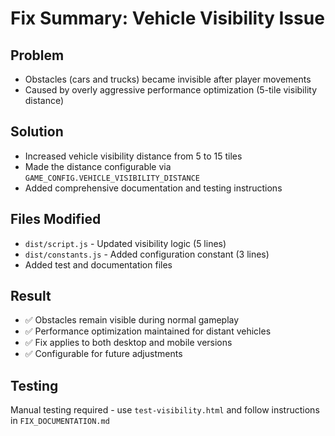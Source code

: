 # Fix Summary: Vehicle Visibility Issue

## Problem
- Obstacles (cars and trucks) became invisible after player movements
- Caused by overly aggressive performance optimization (5-tile visibility distance)

## Solution  
- Increased vehicle visibility distance from 5 to 15 tiles
- Made the distance configurable via `GAME_CONFIG.VEHICLE_VISIBILITY_DISTANCE`
- Added comprehensive documentation and testing instructions

## Files Modified
- `dist/script.js` - Updated visibility logic (5 lines)
- `dist/constants.js` - Added configuration constant (3 lines)
- Added test and documentation files

## Result
- ✅ Obstacles remain visible during normal gameplay
- ✅ Performance optimization maintained for distant vehicles  
- ✅ Fix applies to both desktop and mobile versions
- ✅ Configurable for future adjustments

## Testing
Manual testing required - use `test-visibility.html` and follow instructions in `FIX_DOCUMENTATION.md`